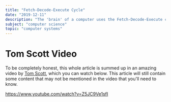 ```yaml
---
title: "Fetch-Decode-Execute Cycle"
date: "2019-12-11"
description: "The 'brain' of a computer uses the Fetch-Decode-Execute cycle to perform operations, but what actually is it?"
subject: "computer science"
topic: "computer systems"
---
```


# Tom Scott Video

To be completely honest, this whole article is summed up in an amazing video by [Tom Scott](https://www.youtube.com/user/enyay), which you can watch below. This article will still contain some content that may not be mentioned in the video that you'll need to know.

https://www.youtube.com/watch?v=Z5JC9Ve1sfI

